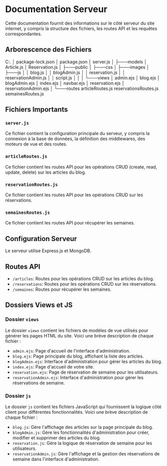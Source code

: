 # Documentation Serveur

Cette documentation fournit des informations sur le côté serveur du site internet, y compris la structure des fichiers, les routes API et les requêtes correspondantes.

## Arborescence des Fichiers

C:.
│   package-lock.json
│   package.json
│   server.js
│
├───models
│       Article.js
│       Reservation.js
│
├───public
│   ├───css
│   ├───images
│   ├───js
│   │       blog.js
│   │       blogAdmin.js
│   │       reservation.js
│   │       reservationAdmin.js
│   │       script.js
│   │
│   └───views
│           admin.ejs
│           blog.ejs
│           blogAdmin.ejs
│           index.ejs
│           navbar.ejs
│           reservation.ejs
│           reservationAdmin.ejs
│
└───routes
        articleRoutes.js
        reservationsRoutes.js
        semainesRoutes.js

## Fichiers Importants

### `server.js`

Ce fichier contient la configuration principale du serveur, y compris la connexion à la base de données, la définition des middlewares, des moteurs de vue et des routes.

### `articleRoutes.js`

Ce fichier contient les routes API pour les opérations CRUD (create, read, update, delete) sur les articles du blog.

### `reservationRoutes.js`

Ce fichier contient les routes API pour les opérations CRUD sur les réservations.

### `semainesRoutes.js`

Ce fichier contient les routes API pour récupérer les semaines.

## Configuration Serveur

Le serveur utilise Express.js et MongoDB.

## Routes API

- `/articles`: Routes pour les opérations CRUD sur les articles du blog.
- `/reservations`: Routes pour les opérations CRUD sur les réservations.
- `/semaines`: Routes pour récupérer les semaines.

## Dossiers Views et JS

### Dossier `views`

Le dossier `views` contient les fichiers de modèles de vue utilisés pour générer les pages HTML du site. Voici une brève description de chaque fichier :

- `admin.ejs`: Page d'accueil de l'interface d'administration.
- `blog.ejs`: Page principale du blog, affichant la liste des articles.
- `blogAdmin.ejs`: Interface d'administration pour gérer les articles du blog.
- `index.ejs`: Page d'accueil de votre site.
- `reservation.ejs`: Page de réservation de semaine pour les utilisateurs.
- `reservationAdmin.ejs`: Interface d'administration pour gérer les réservations de semaine.

### Dossier `js`

Le dossier `js` contient les fichiers JavaScript qui fournissent la logique côté client pour différentes fonctionnalités. Voici une brève description de chaque fichier :

- `blog.js`: Gère l'affichage des articles sur la page principale du blog.
- `blogAdmin.js`: Gère les fonctionnalités d'administration pour créer, modifier et supprimer des articles du blog.
- `reservation.js`: Gère la logique de réservation de semaine pour les utilisateurs.
- `reservationAdmin.js`: Gère l'affichage et la gestion des réservations de semaine dans l'interface d'administration.
